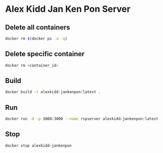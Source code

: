 # Alex Kidd Jan Ken Pon Server

## Delete all containers

```bash
docker rm $(docker ps -a -q)
```

## Delete specific container

```bash
docker rm <container_id>
```

## Build

```bash
docker build -t alexkidd-jankenpon:latest .
```

## Run

```bash
docker run -d -p 3000:3000 --name rspserver alexkidd-jankenpon:latest
```

## Stop

```bash
docker stop alexkidd-jankenpon
```

